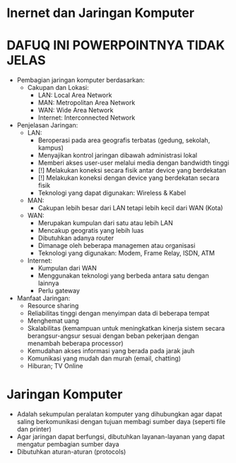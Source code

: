 # Inernet dan Jaringan Komputer

# DAFUQ INI POWERPOINTNYA TIDAK JELAS
- Pembagian jaringan komputer berdasarkan:
    - Cakupan dan Lokasi:
        - LAN: Local Area Network
        - MAN: Metropolitan Area Network
        - WAN: Wide Area Network
        - Internet: Interconnected Network
- Penjelasan Jaringan:
    - LAN:
        - Beroperasi pada area geografis terbatas (gedung, sekolah, kampus)
        - Menyajikan kontrol jaringan dibawah administrasi lokal
        - Memberi akses user-user melalui media dengan bandwidth tinggi
        - [!] Melakukan koneksi secara fisik antar device yang berdekatan
        - [!] Melakukan koneksi dengan device yang berdekatan secara fisik
        - Teknologi yang dapat digunakan: Wireless & Kabel
    - MAN:
        - Cakupan lebih besar dari LAN tetapi lebih kecil dari WAN (Kota)
    - WAN: 
        - Merupakan kumpulan dari satu atau lebih LAN
        - Mencakup geogratis yang lebih luas
        - Dibutuhkan adanya router
        - Dimanage oleh beberapa managemen atau organisasi
        - Teknologi yang digunakan: Modem, Frame Relay, ISDN, ATM
    - Internet:
        - Kumpulan dari WAN
        - Menggunakan teknologi yang berbeda antara satu dengan lainnya
        - Perlu gateway
- Manfaat Jaringan:
    - Resource sharing
    - Reliabilitas tinggi dengan menyimpan data di beberapa tempat
    - Menghemat uang
    - Skalabilitas (kemampuan untuk meningkatkan kinerja sistem secara berangsur-angsur sesuai dengan beban pekerjaan dengan menambah beberapa processor)
    - Kemudahan akses informasi yang berada pada jarak jauh
    - Komunikasi yang mudah dan murah (email, chatting)
    - Hiburan; TV Online

# Jaringan Komputer
- Adalah sekumpulan peralatan komputer yang dihubungkan agar dapat saling berkomunikasi dengan tujuan membagi sumber daya (seperti file dan printer)
- Agar jaringan dapat berfungsi, dibutuhkan layanan-layanan yang dapat mengatur pembagian sumber daya
- Dibutuhkan aturan-aturan (protocols)